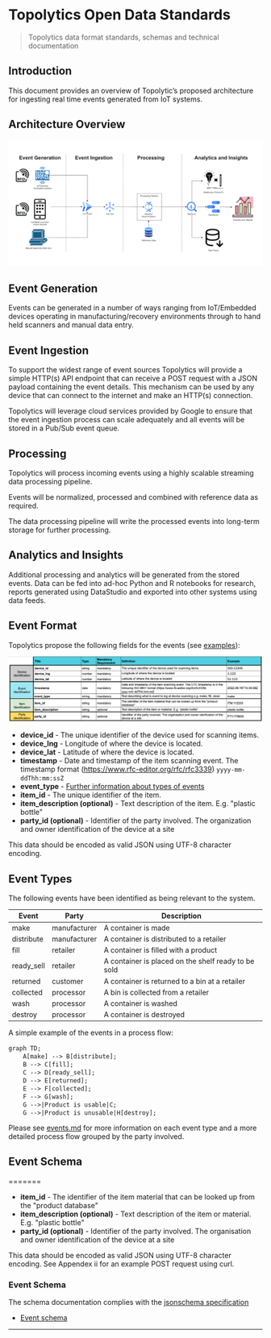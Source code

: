 # Topolytics Open Data Standards

> Topolytics data format standards, schemas and technical documentation


## Introduction
This document provides an overview of Topolytic’s proposed architecture for ingesting real time events generated from IoT systems.

## Architecture Overview

![Architecture Overview Diagram](images/architecture-overview.png)
## Event Generation
Events can be generated in a number of ways ranging from IoT/Embedded devices operating in manufacturing/recovery environments through to hand held scanners and manual data entry.

## Event Ingestion
To support the widest range of event sources Topolytics will provide a simple HTTP(s) API endpoint that can receive a POST request with a JSON payload containing the event details. This mechanism can be used by any device that can connect to the internet and make an HTTP(s) connection.

Topolytics will leverage cloud services provided by Google to ensure that the event ingestion process can scale adequately and all events will be stored in a Pub/Sub event queue.

## Processing
Topolytics will process incoming events using a highly scalable streaming data processing pipeline.

Events will be normalized, processed and combined with reference data as required.

The data processing pipeline will write the processed events into long-term storage for further processing.

## Analytics and Insights
Additional processing and analytics will be generated from the stored events. Data can be fed into ad-hoc Python and R notebooks for research, reports generated using DataStudio and exported into other systems using data feeds.

## Event Format
Topolytics propose the following fields for the events (see [examples](./examples.md)):

![Event Format](images/event-format.png)

- **device_id** - The unique identifier of the device used for scanning items.
- **device_lng** - Longitude of where the device is located.
- **device_lat** - Latitude of where the device is located.
- **timestamp** - Date and timestamp of the item scanning event. The timestamp format (https://www.rfc-editor.org/rfc/rfc3339) `yyyy-mm-ddThh:mm:ssZ`
- **event_type** - [Further information about types of events](./events.md)
- **item_id** - The unique identifier of the item.
- **item_description (optional)** - Text description of the item. E.g. "plastic bottle"
- **party_id (optional)** - Identifier of the party involved. The organization and owner identification of the device at a site

This data should be encoded as valid JSON using UTF-8 character encoding.

## Event Types

The following events have been identified as being relevant to the system.

| Event | Party | Description |
| --- | --- | --- |
| make | manufacturer | A container is made |
| distribute | manufacturer | A container is distributed to a retailer |
| fill | retailer | A container is filled with a product |
| ready_sell | retailer | A container is placed on the shelf ready to be sold |
| returned | customer | A container is returned to a bin at a retailer |
| collected | processor | A bin is collected from a retailer |
| wash | processor | A container is washed |
| destroy | processor | A container is destroyed |

A simple example of the events in a process flow:

```mermaid
graph TD;
    A[make] --> B[distribute];
    B --> C[fill];
    C --> D[ready_sell];
    D --> E[returned];
    E --> F[collected];
    F --> G[wash];
    G -->|Product is usable|C;
    G -->|Product is unusable|H[destroy];
```

Please see [events.md](./events.md) for more information on each event type and a more detailed process flow grouped by the party involved.

## Event Schema
=======
- **item_id** - The identifier of the item material that can be looked up from the "product database"
- **item_description (optional)** - Text description of the item or material. E.g. "plastic bottle"
- **party_id (optional)** - Identifier of the party involved. The organisation and owner identification of the device at a site

This data should be encoded as valid JSON using UTF-8 character encoding. See Appendex ii for an example POST request using curl.

### Event Schema

The schema documentation complies with the [jsonschema specification](https://json-schema.org/specification.html)

- [Event schema](./schema/events/json/event.schema.md) 
  

---
